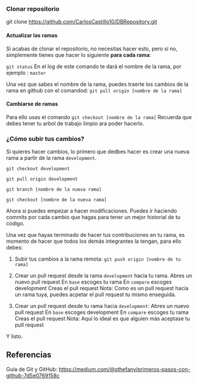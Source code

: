 ### Clonar repositorio
git clone https://github.com/CarlosCastillo10/DBRepository.git

#### Actualizar las ramas
Si acabas de clonar el repositorio, no necesitas hacer esto, pero si no, simplemente tienes que hacer lo siguiente **para cada rama**:

`git status` En el log de este comando te dará el nombre de la rama, por ejemplo : `master`

Una vez que sabes el nombre de la rama, puedes traerte los cambios de la rama en github con el comandod:
`git pull origin [nombre de la rama]`

#### Cambiarse de ramas
Para ello usas el comando
`git checkout [nombre de la rama]`
Recuerda que debes tener tu arbol de trabajo limpio ara poder hacerlo.

### ¿Cómo subir tus cambios?
Si quieres hacer cambios, lo primero que dedbes hacer es crear una nueva rama a partir de la rama `development`. 

`git checkout development`

`git pull origin development`

`git branch [nombre de la nueva rama]`

`git checkout [nombre de la nueva rama]`

Ahora si puedes empezar a hacer modificaciones. Puedes ir haciendo commits por cada cambio que hagas para tener un mejor historial de tu código.

Una vez que hayas terminado de hacer tus contribuciones en tu rama, es momento de hacer que todos los demás integrantes la tengan, para ello debes:

1. Subir tus cambios a la rama remota:
`git push origin [nombre de tu rama]`

2. Crear un pull request desde la rama `development` hacia tu rama.
	Abres un nuevo pull request
	En `base` escoges tu rama
	En `compare` escoges development
	Creas el pull request
Nota: Como es un pull request hacia un rama tuya, puedes acpetar el pull request tu mismo enseguida.

3. Crear un pull request desde tu rama hacia `development`:
	Abres un nuevo pull request
	En `base` escoges development
	En `compare` escoges tu rama
	Creas el pull request
Nota: Aquí lo ideal es que alguien más aceptase tu pull request

Y listo. 

## Referencias
Guía de Git y GitHub: https://medium.com/@sthefany/primeros-pasos-con-github-7d5e0769158c

